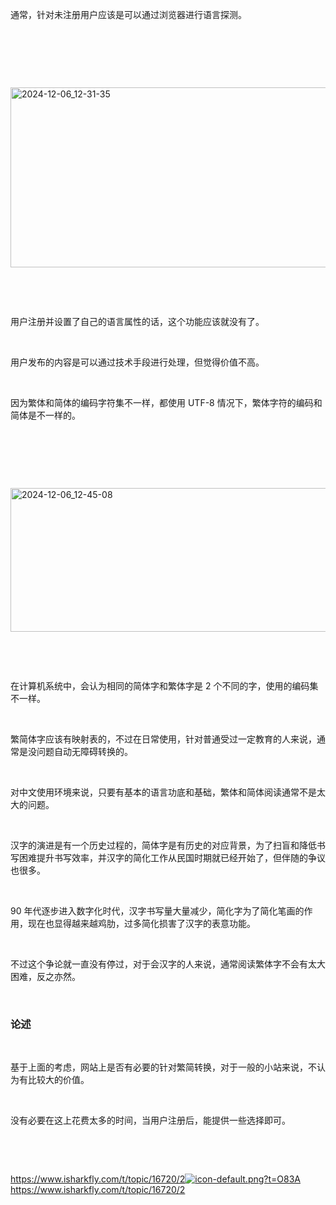 <p>通常，针对未注册用户应该是可以通过浏览器进行语言探测。</p> <br><p></p> <br><p></p> <br><p class="img-center"><a href="https://cdn.isharkfly.com/com-isharkfly-www/discourse-uploads/original/3X/e/a/eacececc9edf37fe2cf7d82934493f8c6182c64e.jpeg" rel="nofollow"><img alt="2024-12-06_12-31-35" height="288" src="https://i-blog.csdnimg.cn/img_convert/c152231d377c86c49fbf2a95c328ef3d.jpeg" width="690" /></a></p> <br><p></p> <br><p>用户注册并设置了自己的语言属性的话，这个功能应该就没有了。</p> <br><p>用户发布的内容是可以通过技术手段进行处理，但觉得价值不高。</p> <br><p>因为繁体和简体的编码字符集不一样，都使用 UTF-8 情况下，繁体字符的编码和简体是不一样的。</p> <br><p></p> <br><p></p> <br><p class="img-center"><a href="https://cdn.isharkfly.com/com-isharkfly-www/discourse-uploads/original/3X/4/8/480124910103bc2a01cbfc91b1d28e367bc875ab.jpeg" rel="nofollow"><img alt="2024-12-06_12-45-08" height="230" src="https://i-blog.csdnimg.cn/img_convert/5d774ef91f4eab3087a350e8eb408600.jpeg" width="690" /></a></p> <br><p></p> <br><p>在计算机系统中，会认为相同的简体字和繁体字是 2 个不同的字，使用的编码集不一样。</p> <br><p>繁简体字应该有映射表的，不过在日常使用，针对普通受过一定教育的人来说，通常是没问题自动无障碍转换的。</p> <br><p>对中文使用环境来说，只要有基本的语言功底和基础，繁体和简体阅读通常不是太大的问题。</p> <br><p>汉字的演进是有一个历史过程的，简体字是有历史的对应背景，为了扫盲和降低书写困难提升书写效率，并汉字的简化工作从民国时期就已经开始了，但伴随的争议也很多。</p> <br><p>90 年代逐步进入数字化时代，汉字书写量大量减少，简化字为了简化笔画的作用，现在也显得越来越鸡肋，过多简化损害了汉字的表意功能。</p> <br><p>不过这个争论就一直没有停过，对于会汉字的人来说，通常阅读繁体字不会有太大困难，反之亦然。</p> <br><h3>论述</h3> <br><p>基于上面的考虑，网站上是否有必要的针对繁简转换，对于一般的小站来说，不认为有比较大的价值。</p> <br><p>没有必要在这上花费太多的时间，当用户注册后，能提供一些选择即可。</p> <br><p></p> <br><p><a class="has-card" href="https://www.isharkfly.com/t/topic/16720/2" rel="nofollow" title="https://www.isharkfly.com/t/topic/16720/2"><span class="link-card-box"><span class="link-title">https://www.isharkfly.com/t/topic/16720/2</span><span class="link-link"><img class="link-link-icon" src="https://csdnimg.cn/release/blog_editor_html/release2.3.7/ckeditor/plugins/CsdnLink/icons/icon-default.png?t=O83A" alt="icon-default.png?t=O83A" />https://www.isharkfly.com/t/topic/16720/2</span></span></a></p>